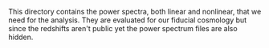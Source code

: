 This directory contains the power spectra, both linear and nonlinear, that we need for the analysis. They are evaluated for our fiducial cosmology but since the redshifts aren't public yet the power spectrum files are also hidden.